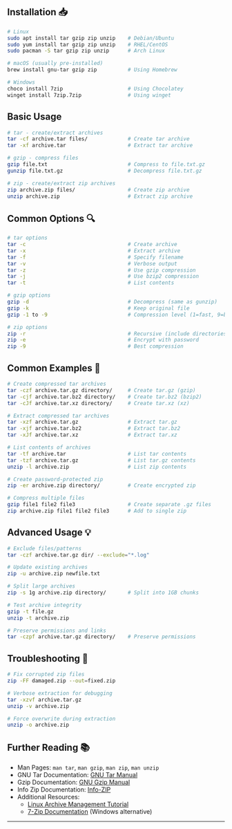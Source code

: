 
## Installation 📥
```bash
# Linux
sudo apt install tar gzip zip unzip    # Debian/Ubuntu
sudo yum install tar gzip zip unzip    # RHEL/CentOS
sudo pacman -S tar gzip zip unzip      # Arch Linux

# macOS (usually pre-installed)
brew install gnu-tar gzip zip          # Using Homebrew

# Windows
choco install 7zip                     # Using Chocolatey
winget install 7zip.7zip               # Using winget
```

## Basic Usage
```bash
# tar - create/extract archives
tar -cf archive.tar files/             # Create tar archive
tar -xf archive.tar                    # Extract tar archive

# gzip - compress files
gzip file.txt                          # Compress to file.txt.gz
gunzip file.txt.gz                     # Decompress file.txt.gz

# zip - create/extract zip archives
zip archive.zip files/                 # Create zip archive
unzip archive.zip                      # Extract zip archive
```

## Common Options 🔍
```bash
# tar options
tar -c                                 # Create archive
tar -x                                 # Extract archive
tar -f                                 # Specify filename
tar -v                                 # Verbose output
tar -z                                 # Use gzip compression
tar -j                                 # Use bzip2 compression
tar -t                                 # List contents

# gzip options
gzip -d                                # Decompress (same as gunzip)
gzip -k                                # Keep original file
gzip -1 to -9                          # Compression level (1=fast, 9=best)

# zip options
zip -r                                 # Recursive (include directories)
zip -e                                 # Encrypt with password
zip -9                                 # Best compression
```

## Common Examples 🚀
```bash
# Create compressed tar archives
tar -czf archive.tar.gz directory/     # Create tar.gz (gzip)
tar -cjf archive.tar.bz2 directory/    # Create tar.bz2 (bzip2)
tar -cJf archive.tar.xz directory/     # Create tar.xz (xz)

# Extract compressed tar archives
tar -xzf archive.tar.gz                # Extract tar.gz
tar -xjf archive.tar.bz2               # Extract tar.bz2
tar -xJf archive.tar.xz                # Extract tar.xz

# List contents of archives
tar -tf archive.tar                    # List tar contents
tar -tzf archive.tar.gz                # List tar.gz contents
unzip -l archive.zip                   # List zip contents

# Create password-protected zip
zip -er archive.zip directory/         # Create encrypted zip

# Compress multiple files
gzip file1 file2 file3                 # Create separate .gz files
zip archive.zip file1 file2 file3      # Add to single zip
```

## Advanced Usage 💡
```bash
# Exclude files/patterns
tar -czf archive.tar.gz dir/ --exclude="*.log"

# Update existing archives
zip -u archive.zip newfile.txt

# Split large archives
zip -s 1g archive.zip directory/       # Split into 1GB chunks

# Test archive integrity
gzip -t file.gz
unzip -t archive.zip

# Preserve permissions and links
tar -czpf archive.tar.gz directory/    # Preserve permissions
```

## Troubleshooting 🔧
```bash
# Fix corrupted zip files
zip -FF damaged.zip --out=fixed.zip

# Verbose extraction for debugging
tar -xzvf archive.tar.gz
unzip -v archive.zip

# Force overwrite during extraction
unzip -o archive.zip
```

## Further Reading 📚
- Man Pages: `man tar`, `man gzip`, `man zip`, `man unzip`
- GNU Tar Documentation: [GNU Tar Manual](https://www.gnu.org/software/tar/manual/)
- Gzip Documentation: [GNU Gzip Manual](https://www.gnu.org/software/gzip/manual/)
- Info Zip Documentation: [Info-ZIP](http://www.info-zip.org/mans/zip.html)
- Additional Resources:
  - [Linux Archive Management Tutorial](https://www.digitalocean.com/community/tutorials/how-to-compress-and-extract-files-using-the-tar-command-on-linux)
  - [7-Zip Documentation](https://www.7-zip.org/docs.html) (Windows alternative)

---